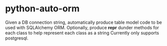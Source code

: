 # python-auto-orm
Given a DB connection string, automatically produce table model code to be used with SQLAlchemy ORM.
Optionally, produce __repr__ dunder methods for each class to help represent each class as a string
Currently only supports postgresql.
